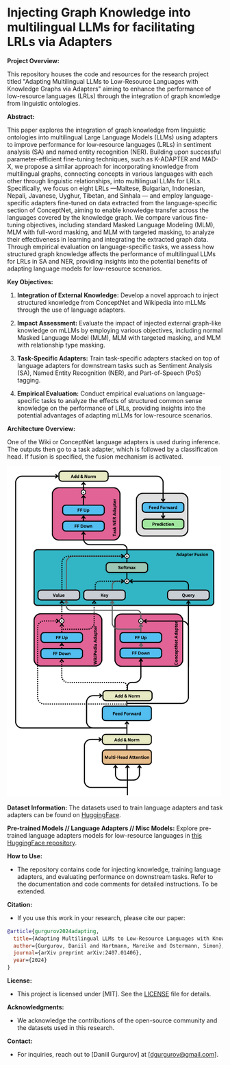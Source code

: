 # Injecting Graph Knowledge into multilingual LLMs for facilitating LRLs via Adapters

**Project Overview:**

This repository houses the code and resources for the research project titled "Adapting Multilingual LLMs to Low-Resource Languages with Knowledge Graphs via Adapters" aiming to enhance the performance of low-resource languages (LRLs) through the integration of graph knowledge from linguistic ontologies.

**Abstract:**

This paper explores the integration of graph knowledge from linguistic ontologies into multilingual Large Language Models (LLMs) using adapters to improve performance for low-resource languages (LRLs) in sentiment analysis (SA) and named entity recognition (NER). Building upon successful parameter-efficient fine-tuning techniques, such as K-ADAPTER and MAD-X, we propose a similar approach for incorporating knowledge from multilingual graphs, connecting concepts in various languages with each other through linguistic relationships, into multilingual LLMs for LRLs. Specifically, we focus on eight LRLs —Maltese, Bulgarian, Indonesian, Nepali, Javanese, Uyghur, Tibetan, and Sinhala — and employ language-specific adapters fine-tuned on data extracted from the language-specific section of ConceptNet, aiming to enable knowledge transfer across the languages covered by the knowledge graph. We compare various fine-tuning objectives, including standard Masked Language Modeling (MLM), MLM with full-word masking, and MLM with targeted masking, to analyze their effectiveness in learning and integrating the extracted graph data. Through empirical evaluation on language-specific tasks, we assess how structured graph knowledge affects the performance of multilingual LLMs for LRLs in SA and NER, providing insights into the potential benefits of adapting language models for low-resource scenarios.

**Key Objectives:**
1. **Integration of External Knowledge:** Develop a novel approach to inject structured knowledge from ConceptNet and Wikipedia into mLLMs through the use of language adapters.
  
2. **Impact Assessment:** Evaluate the impact of injected external graph-like knowledge on mLLMs by employing various objectives, including normal Masked Language Model (MLM), MLM with targeted masking, and MLM with relationship type masking.

3. **Task-Specific Adapters:** Train task-specific adapters stacked on top of language adapters for downstream tasks such as Sentiment Analysis (SA), Named Entity Recognition (NER), and Part-of-Speech (PoS) tagging.

4. **Empirical Evaluation:** Conduct empirical evaluations on language-specific tasks to analyze the effects of structured common sense knowledge on the performance of LRLs, providing insights into the potential advantages of adapting mLLMs for low-resource scenarios.

**Architecture Overview:**

One of the Wiki or ConceptNet language adapters is used during inference. The outputs then go to a task adapter, which is followed by a classification head. If fusion is specified, the fusion mechanism is activated.

<img src="https://github.com/d-gurgurov/Injecting-Commonsense-Knowledge-into-LLMs/blob/main/assets/kallm.png?raw=true" alt="architecture" width="500"/>

**Dataset Information:**
The datasets used to train language adapters and task adapters can be found on [HuggingFace](https://huggingface.co/datasets/DGurgurov).

**Pre-trained Models // Language Adapters // Misc Models:**
Explore pre-trained language adapters models for low-resource languages in [this HuggingFace repository](https://huggingface.co/datasets/DGurgurov/).

**How to Use:**
- The repository contains code for injecting knowledge, training language adapters, and evaluating performance on downstream tasks. Refer to the documentation and code comments for detailed instructions. To be extended.

**Citation:**
- If you use this work in your research, please cite our paper:

```bibtex
@article{gurgurov2024adapting,
  title={Adapting Multilingual LLMs to Low-Resource Languages with Knowledge Graphs via Adapters},
  author={Gurgurov, Daniil and Hartmann, Mareike and Ostermann, Simon},
  journal={arXiv preprint arXiv:2407.01406},
  year={2024}
}
```

**License:**
- This project is licensed under [MIT]. See the [LICENSE](LICENSE) file for details.

**Acknowledgments:**
- We acknowledge the contributions of the open-source community and the datasets used in this research.

**Contact:**
- For inquiries, reach out to [Daniil Gurgurov] at [dgurgurov@gmail.com].
